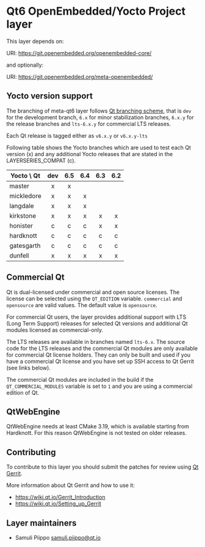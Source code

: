 Qt6 OpenEmbedded/Yocto Project layer
====================================

This layer depends on:

URI: https://git.openembedded.org/openembedded-core/

and optionally:

URI: https://git.openembedded.org/meta-openembedded/

Yocto version support
---------------------

The branching of meta-qt6 layer follows [Qt branching scheme](https://wiki.qt.io/Branch_Guidelines),
that is `dev` for the development branch, `6.x` for minor stabilization branches,
`6.x.y` for the release branches and `lts-6.x.y` for commercial LTS releases.

Each Qt release is tagged either as `v6.x.y` or `v6.x.y-lts`

Following table shows the Yocto branches which are used to test each
Qt version (x) and any additional Yocto releases that are stated in
the LAYERSERIES_COMPAT (c).

| Yocto \ Qt | dev | 6.5 | 6.4 | 6.3 | 6.2 |
| ---------- |:---:|:---:|:---:|:---:|:---:|
| master     |  x  |  x  |     |     |     |
| mickledore |  x  |  x  |  x  |     |     |
| langdale   |  x  |  x  |  x  |     |     |
| kirkstone  |  x  |  x  |  x  |  x  |  x  |
| honister   |  c  |  c  |  c  |  x  |  x  |
| hardknott  |  c  |  c  |  c  |  c  |  c  |
| gatesgarth |  c  |  c  |  c  |  c  |  c  |
| dunfell    |  x  |  x  |  x  |  x  |  x  |

Commercial Qt
-------------

Qt is dual-licensed under commercial and open source licenses.
The license can be selected using the `QT_EDITION` variable. `commercial` and
`opensource` are valid values. The default value is `opensource`.

For commercial Qt users, the layer provides additional support with LTS
(Long Term Support) releases for selected Qt versions and additional
Qt modules licensed as commercial-only.

The LTS releases are available in branches named `lts-6.x`. The source code
for the LTS releases and the commercial Qt modules are only available for
commercial Qt license holders. They can only be built and used if you have
a commercial Qt license and you have set up SSH access to Qt Gerrit (see links below).

The commercial Qt modules are included in the build if the `QT_COMMERCIAL_MODULES`
variable is set to `1` and you are using a commercial edition of Qt.

QtWebEngine
-----------

QtWebEngine needs at least CMake 3.19, which is available starting from Hardknott.
For this reason QtWebEngine is not tested on older releases.

Contributing
------------

To contribute to this layer you should submit the patches for review using
[Qt Gerrit](https://codereview.qt-project.org).

More information about Qt Gerrit and how to use it:
 - https://wiki.qt.io/Gerrit_Introduction
 - https://wiki.qt.io/Setting_up_Gerrit

Layer maintainers
-----------------

 - Samuli Piippo <samuli.piippo@qt.io>


